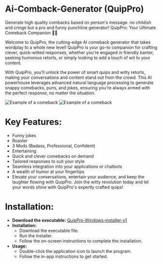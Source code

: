 # Ai-Comback-Generator (QuipPro)
Generate high quality combacks based on person's message. no childish and cringe but a pro and funny punchline generator!
QuipPro: Your Ultimate Comeback Companion 🤖✨

Welcome to QuipPro, the cutting-edge AI comeback generator that takes wordplay to a whole new level! QuipPro is your go-to companion for crafting clever, quick-witted responses, whether you're engaged in friendly banter, seeking humorous retorts, or simply looking to add a touch of wit to your content.

With QuipPro, you'll unlock the power of smart quips and witty retorts, making your conversations and content stand out from the crowd. This AI powerhouse leverages advanced natural language processing to generate snappy comebacks, puns, and jokes, ensuring you're always armed with the perfect response, no matter the situation.

![Example of a comeback](https://github.com/worst-boy/Ai-Comeback-Generator/blob/main/comeback2.png)
![Example of a comeback](https://github.com/worst-boy/Ai-Comeback-Generator/blob/main/comeback.png)


# **Key Features**:

- Funny jokes
- Roaster
- 3 Mods (Badass, Professional, Confident)
- Entertaining
- Quick and clever comebacks on demand
- Tailored responses to suit your style
- Seamless integration into your applications or chatbots
- A wealth of humor at your fingertips
- Elevate your conversations, entertain your audience, and keep the laughter flowing with QuipPro. Join the witty revolution today and let your words shine with QuipPro's expertly crafted quips!

# **Installation**:

- **Download the executable:** [QuipPro-Windows-installer-v1](https://github.com/worst-boy/Ai-Comeback-Generator/releases/download/QuipPro.v1/QuipPro.exe)
- **Installation:**
  - Download the executable file.
  - Run the installer.
  - Follow the on-screen instructions to complete the installation.
- **Usage:**
  - Double-click the application icon to launch the program.
  - Follow the in-app instructions to get started.

